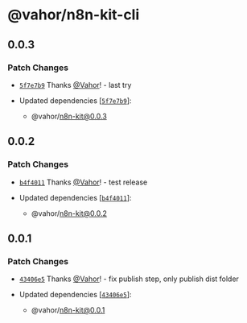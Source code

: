 # @vahor/n8n-kit-cli

## 0.0.3

### Patch Changes

- [`5f7e7b9`](https://github.com/Vahor/n8n-kit/commit/5f7e7b9418bc8892831231bc2e4ceec591b4402f) Thanks [@Vahor](https://github.com/Vahor)! - last try

- Updated dependencies [[`5f7e7b9`](https://github.com/Vahor/n8n-kit/commit/5f7e7b9418bc8892831231bc2e4ceec591b4402f)]:
  - @vahor/n8n-kit@0.0.3

## 0.0.2

### Patch Changes

- [`b4f4011`](https://github.com/Vahor/n8n-kit/commit/b4f4011a266771ab079b46a7604a6031e34e62c9) Thanks [@Vahor](https://github.com/Vahor)! - test release

- Updated dependencies [[`b4f4011`](https://github.com/Vahor/n8n-kit/commit/b4f4011a266771ab079b46a7604a6031e34e62c9)]:
  - @vahor/n8n-kit@0.0.2

## 0.0.1

### Patch Changes

- [`43406e5`](https://github.com/Vahor/n8n-kit/commit/43406e54d97e832cd4557b7164558436e4d118f0) Thanks [@Vahor](https://github.com/Vahor)! - fix publish step, only publish dist folder

- Updated dependencies [[`43406e5`](https://github.com/Vahor/n8n-kit/commit/43406e54d97e832cd4557b7164558436e4d118f0)]:
  - @vahor/n8n-kit@0.0.1
